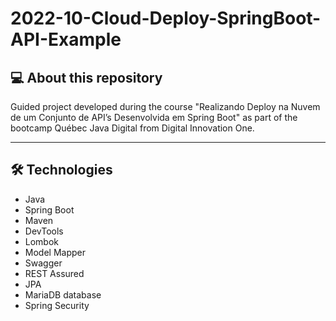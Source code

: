 # 2022-10-Cloud-Deploy-SpringBoot-API-Example

## 💻 About this repository

Guided project developed during the course "Realizando Deploy na Nuvem de um Conjunto de API’s Desenvolvida em Spring Boot" as part of the bootcamp Québec Java Digital from Digital Innovation One.


---

## 🛠 Technologies

- Java
- Spring Boot
- Maven
- DevTools
- Lombok
- Model Mapper
- Swagger
- REST Assured
- JPA
- MariaDB database
- Spring Security

